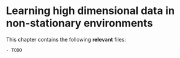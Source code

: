 # Learning high dimensional data in non-stationary environments
This chapter contains the following __relevant__ files:

    - TODO 